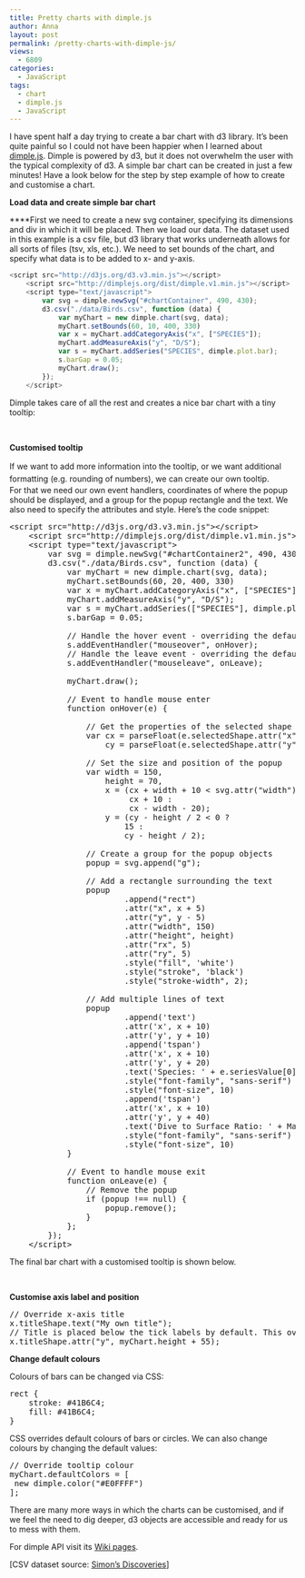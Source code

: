 ```yaml
---
title: Pretty charts with dimple.js
author: Anna
layout: post
permalink: /pretty-charts-with-dimple-js/
views:
  - 6809
categories:
  - JavaScript
tags:
  - chart
  - dimple.js
  - JavaScript
---
```

I have spent half a day trying to create a bar chart with d3 library. It&#8217;s been quite painful so I could not have been happier when I learned about [dimple.js][1]. Dimple is powered by d3, but it does not overwhelm the user with the typical complexity of d3. A simple bar chart can be created in just a few minutes! Have a look below for the step by step example of how to create and customise a chart.

**Load data and create simple bar chart**

****First we need to create a new svg container, specifying its dimensions and div in which it will be placed. Then we load our data. The dataset used in this example is a csv file, but d3 library that works underneath allows for all sorts of files (tsv, xls, etc.). We need to set bounds of the chart, and specify what data is to be added to x- and y-axis.

```JavaScript
<script src="http://d3js.org/d3.v3.min.js"></script>
    <script src="http://dimplejs.org/dist/dimple.v1.min.js"></script>
    <script type="text/javascript">
        var svg = dimple.newSvg("#chartContainer", 490, 430);
        d3.csv("./data/Birds.csv", function (data) {
            var myChart = new dimple.chart(svg, data);
            myChart.setBounds(60, 10, 400, 330)
            var x = myChart.addCategoryAxis("x", ["SPECIES"]);
            myChart.addMeasureAxis("y", "D/S");
            var s = myChart.addSeries("SPECIES", dimple.plot.bar);
            s.barGap = 0.05;
            myChart.draw();
        });
    </script>
```

Dimple takes care of all the rest and creates a nice bar chart with a tiny tooltip:

<div id="chart">
  <br />
</div>

**Customised tooltip**

<span style="line-height: 1.6;">If we want to add more information into the tooltip, or we want additional formatting (e.g. rounding of numbers), we can create our own tooltip.</span>  
For that we need our own event handlers, coordinates of where the popup should be displayed, and a group for the popup rectangle and the text. We also need to specify the attributes and style. Here&#8217;s the code snippet:

<pre class="brush:js">&lt;script src="http://d3js.org/d3.v3.min.js"&gt;&lt;/script&gt;
    &lt;script src="http://dimplejs.org/dist/dimple.v1.min.js"&gt;&lt;/script&gt;
    &lt;script type="text/javascript"&gt;
        var svg = dimple.newSvg("#chartContainer2", 490, 430);
        d3.csv("./data/Birds.csv", function (data) {
            var myChart = new dimple.chart(svg, data);
            myChart.setBounds(60, 20, 400, 330)
            var x = myChart.addCategoryAxis("x", ["SPECIES"]);
            myChart.addMeasureAxis("y", "D/S");
            var s = myChart.addSeries(["SPECIES"], dimple.plot.bar);
            s.barGap = 0.05;

            // Handle the hover event - overriding the default behaviour
            s.addEventHandler("mouseover", onHover);
            // Handle the leave event - overriding the default behaviour
            s.addEventHandler("mouseleave", onLeave);

            myChart.draw();

            // Event to handle mouse enter
            function onHover(e) {

                // Get the properties of the selected shape
                var cx = parseFloat(e.selectedShape.attr("x")),
                    cy = parseFloat(e.selectedShape.attr("y"));

                // Set the size and position of the popup
                var width = 150,
                    height = 70,
                    x = (cx + width + 10 &lt; svg.attr("width") ?
                         cx + 10 :
                         cx - width - 20);
                    y = (cy - height / 2 &lt; 0 ?
                        15 :
                        cy - height / 2);

                // Create a group for the popup objects
                popup = svg.append("g");

                // Add a rectangle surrounding the text
                popup
                        .append("rect")
                        .attr("x", x + 5)
                        .attr("y", y - 5)
                        .attr("width", 150)
                        .attr("height", height)
                        .attr("rx", 5)
                        .attr("ry", 5)
                        .style("fill", 'white')
                        .style("stroke", 'black')
                        .style("stroke-width", 2);

                // Add multiple lines of text
                popup
                        .append('text')
                        .attr('x', x + 10)
                        .attr('y', y + 10)
                        .append('tspan')
                        .attr('x', x + 10)
                        .attr('y', y + 20)
                        .text('Species: ' + e.seriesValue[0])
                        .style("font-family", "sans-serif")
                        .style("font-size", 10)
                        .append('tspan')
                        .attr('x', x + 10)
                        .attr('y', y + 40)
                        .text('Dive to Surface Ratio: ' + Math.round(e.yValue * 10) / 10)
                        .style("font-family", "sans-serif")
                        .style("font-size", 10)
            }

            // Event to handle mouse exit
            function onLeave(e) {
                // Remove the popup
                if (popup !== null) {
                    popup.remove();
                }
            };
        });
    &lt;/script&gt;</pre>

The final bar chart with a customised tooltip is shown below.

<div id="chartContainer2">
  <br />
</div>

**Customise axis label and position**

<pre class="brush:js">// Override x-axis title
x.titleShape.text("My own title");
// Title is placed below the tick labels by default. This overrides this setting and places it immediately below the axis.
x.titleShape.attr("y", myChart.height + 55);</pre>

**Change default colours**

Colours of bars can be changed via CSS:

<pre class="brush:css">rect {
    stroke: #41B6C4;
    fill: #41B6C4;
}</pre>

CSS overrides default colours of bars or circles. We can also change colours by changing the default values:

<pre class="brush:js">// Override tooltip colour
myChart.defaultColors = [
 new dimple.color("#E0FFFF")
];</pre>

There are many more ways in which the charts can be customised, and if we feel the need to dig deeper, d3 objects are accessible and ready for us to mess with them.

For dimple API visit its [Wiki pages][2].

[CSV dataset source: [Simon&#8217;s Discoveries][3]]

 [1]: http://dimplejs.org/
 [2]: https://github.com/PMSI-AlignAlytics/dimple/wiki/_pages
 [3]: http://simonsdiscoveries.com/